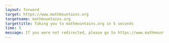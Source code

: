 ```yaml
---
layout: forward
target: https://www.mathmountains.org
targetname: mathmountains.org
targettitle: Taking you to mathmountains.org in 5 seconds
time: 5
message: If you were not redirected, please go to https://www.mathmountains.org
---
```



